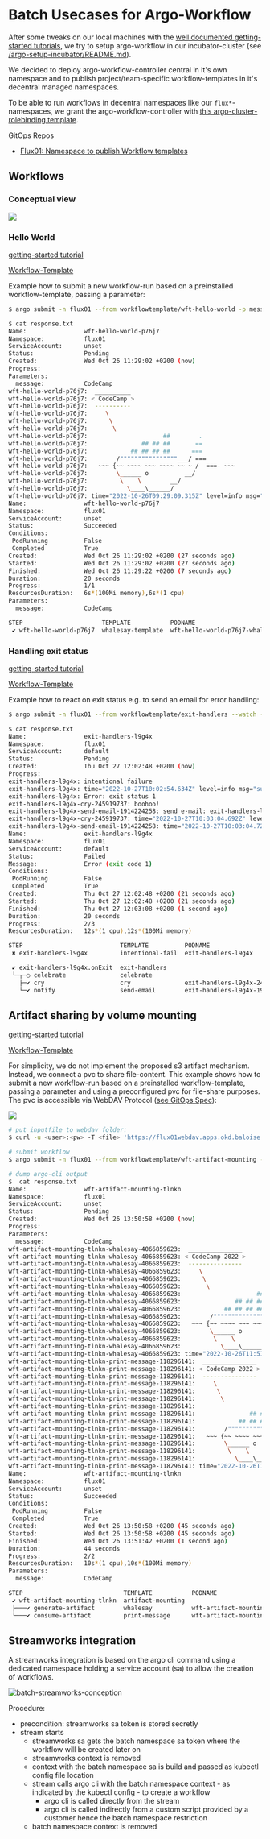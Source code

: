 # Batch Usecases for Argo-Workflow

After some tweaks on our local machines with the [well documented getting-started tutorials](https://argoproj.github.io/argo-workflows/walk-through/), we try to setup argo-workflow in our incubator-cluster (see [/argo-setup-incubator/README.md](/argo-setup-incubator/README.md)).

We decided to deploy argo-workflow-controller central in it's own namespace and to publish project/team-specific workflow-templates in it's decentral managed namespaces.

To be able to run workflows in decentral namespaces like our `flux*`-namespaces, we grant the argo-workflow-controller with [this argo-cluster-rolebinding template](https://github.com/baloise-incubator/code-camp-apps/blob/master/flux01/templates/argo-cluster-rolebinding.yaml).

GitOps Repos
* [Flux01: Namespace to publish Workflow templates](https://github.com/baloise-incubator/code-camp-apps/tree/master/flux01)

## Workflows

### Conceptual view

![](/assets/batch-deploy-submit.drawio.svg)

### Hello World
[getting-started tutorial](https://argoproj.github.io/argo-workflows/walk-through/hello-world/)

[Workflow-Template](https://github.com/baloise-incubator/code-camp-apps/blob/master/flux01/templates/wft-hello-world.yaml)

Example how to submit a new workflow-run based on a preinstalled workflow-template, passing a parameter:
```bash
$ argo submit -n flux01 --from workflowtemplate/wft-hello-world -p message=CodeCamp --watch --log | tee response.txt

$ cat response.txt   
Name:                wft-hello-world-p76j7
Namespace:           flux01
ServiceAccount:      unset
Status:              Pending
Created:             Wed Oct 26 11:29:02 +0200 (now)
Progress:            
Parameters:          
  message:           CodeCamp
wft-hello-world-p76j7:  __________ 
wft-hello-world-p76j7: < CodeCamp >
wft-hello-world-p76j7:  ---------- 
wft-hello-world-p76j7:     \
wft-hello-world-p76j7:      \
wft-hello-world-p76j7:       \     
wft-hello-world-p76j7:                     ##        .            
wft-hello-world-p76j7:               ## ## ##       ==            
wft-hello-world-p76j7:            ## ## ## ##      ===            
wft-hello-world-p76j7:        /""""""""""""""""___/ ===        
wft-hello-world-p76j7:   ~~~ {~~ ~~~~ ~~~ ~~~~ ~~ ~ /  ===- ~~~   
wft-hello-world-p76j7:        \______ o          __/            
wft-hello-world-p76j7:         \    \        __/             
wft-hello-world-p76j7:           \____\______/   
wft-hello-world-p76j7: time="2022-10-26T09:29:09.315Z" level=info msg="sub-process exited" argo=true error="<nil>"
Name:                wft-hello-world-p76j7
Namespace:           flux01
ServiceAccount:      unset
Status:              Succeeded
Conditions:          
 PodRunning          False
 Completed           True
Created:             Wed Oct 26 11:29:02 +0200 (27 seconds ago)
Started:             Wed Oct 26 11:29:02 +0200 (27 seconds ago)
Finished:            Wed Oct 26 11:29:22 +0200 (7 seconds ago)
Duration:            20 seconds
Progress:            1/1
ResourcesDuration:   6s*(100Mi memory),6s*(1 cpu)
Parameters:          
  message:           CodeCamp

STEP                      TEMPLATE           PODNAME                                             DURATION  MESSAGE
 ✔ wft-hello-world-p76j7  whalesay-template  wft-hello-world-p76j7-whalesay-template-1836767436  8s          

```

### Handling exit status
[getting-started tutorial](https://argoproj.github.io/argo-workflows/walk-through/exit-handlers/)

[Workflow-Template](https://github.com/baloise-incubator/code-camp-apps/blob/master/flux01/templates/wft-boohoo.yaml)

Example how to react on exit status e.g. to send an email for error handling:
```bash
$ argo submit -n flux01 --from workflowtemplate/exit-handlers --watch --log | tee response.txt

$ cat response.txt
Name:                exit-handlers-l9g4x
Namespace:           flux01
ServiceAccount:      default
Status:              Pending
Created:             Thu Oct 27 12:02:48 +0200 (now)
Progress:
exit-handlers-l9g4x: intentional failure
exit-handlers-l9g4x: time="2022-10-27T10:02:54.634Z" level=info msg="sub-process exited" argo=true error="<nil>"
exit-handlers-l9g4x: Error: exit status 1
exit-handlers-l9g4x-cry-245919737: boohoo!
exit-handlers-l9g4x-send-email-1914224258: send e-mail: exit-handlers-l9g4x Failed 10.861889. Failed steps [{"displayName":"exit-handlers-l9g4x","message":"Error (exit code 1)","templateName":"intentional-fail","phase":"Failed","podName":"exit-handlers-l9g4x","finishedAt":"2022-10-27T10:02:54Z"}]
exit-handlers-l9g4x-cry-245919737: time="2022-10-27T10:03:04.692Z" level=info msg="sub-process exited" argo=true error="<nil>"
exit-handlers-l9g4x-send-email-1914224258: time="2022-10-27T10:03:04.725Z" level=info msg="sub-process exited" argo=true error="<nil>"
Name:                exit-handlers-l9g4x
Namespace:           flux01
ServiceAccount:      default
Status:              Failed
Message:             Error (exit code 1)
Conditions:
 PodRunning          False
 Completed           True
Created:             Thu Oct 27 12:02:48 +0200 (21 seconds ago)
Started:             Thu Oct 27 12:02:48 +0200 (21 seconds ago)
Finished:            Thu Oct 27 12:03:08 +0200 (1 second ago)
Duration:            20 seconds
Progress:            2/3
ResourcesDuration:   12s*(1 cpu),12s*(100Mi memory)

STEP                           TEMPLATE          PODNAME                         DURATION  MESSAGE
 ✖ exit-handlers-l9g4x         intentional-fail  exit-handlers-l9g4x             6s        Error (exit code 1)

 ✔ exit-handlers-l9g4x.onExit  exit-handlers
 └─┬─○ celebrate               celebrate                                                   when 'Failed == Succeeded' evaluated false
   ├─✔ cry                     cry               exit-handlers-l9g4x-245919737   6s
   └─✔ notify                  send-email        exit-handlers-l9g4x-1914224258  6s
```

## Artifact sharing by volume mounting 
[getting-started tutorial](https://argoproj.github.io/argo-workflows/walk-through/volumes/)

[Workflow-Template](https://github.com/baloise-incubator/code-camp-apps/blob/master/flux01/templates/wft-artifact-mounting.yaml)

For simplicity, we do not implement the proposed s3 artifact mechanism. Instead, we connect a pvc to share file-content.
This example shows how to submit a new workflow-run based on a preinstalled workflow-template, passing a parameter and using a preconfigured pvc for file-share purposes. The pvc is accessible via WebDAV Protocol ([see GitOps Spec](https://github.dev/baloise-incubator/code-camp-apps)):

![](/assets/workflow.png)

```bash
# put inputfile to webdav folder:
$ curl -u <user>:<pw> -T <file> 'https://flux01webdav.apps.okd.baloise.dev'

# submit workflow
$ argo submit -n flux01 --from workflowtemplate/wft-artifact-mounting -p message=CodeCamp --watch --log | tee response.txt

# dump argo-cli output
$  cat response.txt
Name:                wft-artifact-mounting-tlnkn
Namespace:           flux01
ServiceAccount:      unset
Status:              Pending
Created:             Wed Oct 26 13:50:58 +0200 (now)
Progress:            
Parameters:          
  message:           CodeCamp
wft-artifact-mounting-tlnkn-whalesay-4066859623:  _______________ 
wft-artifact-mounting-tlnkn-whalesay-4066859623: < CodeCamp 2022 >
wft-artifact-mounting-tlnkn-whalesay-4066859623:  --------------- 
wft-artifact-mounting-tlnkn-whalesay-4066859623:     \
wft-artifact-mounting-tlnkn-whalesay-4066859623:      \
wft-artifact-mounting-tlnkn-whalesay-4066859623:       \     
wft-artifact-mounting-tlnkn-whalesay-4066859623:                     ##        .            
wft-artifact-mounting-tlnkn-whalesay-4066859623:               ## ## ##       ==            
wft-artifact-mounting-tlnkn-whalesay-4066859623:            ## ## ## ##      ===            
wft-artifact-mounting-tlnkn-whalesay-4066859623:        /""""""""""""""""___/ ===        
wft-artifact-mounting-tlnkn-whalesay-4066859623:   ~~~ {~~ ~~~~ ~~~ ~~~~ ~~ ~ /  ===- ~~~   
wft-artifact-mounting-tlnkn-whalesay-4066859623:        \______ o          __/            
wft-artifact-mounting-tlnkn-whalesay-4066859623:         \    \        __/             
wft-artifact-mounting-tlnkn-whalesay-4066859623:           \____\______/   
wft-artifact-mounting-tlnkn-whalesay-4066859623: time="2022-10-26T11:51:12.149Z" level=info msg="sub-process exited" argo=true error="<nil>"
wft-artifact-mounting-tlnkn-print-message-118296141:  _______________ 
wft-artifact-mounting-tlnkn-print-message-118296141: < CodeCamp 2022 >
wft-artifact-mounting-tlnkn-print-message-118296141:  --------------- 
wft-artifact-mounting-tlnkn-print-message-118296141:     \
wft-artifact-mounting-tlnkn-print-message-118296141:      \
wft-artifact-mounting-tlnkn-print-message-118296141:       \     
wft-artifact-mounting-tlnkn-print-message-118296141:                     ##        .            
wft-artifact-mounting-tlnkn-print-message-118296141:               ## ## ##       ==            
wft-artifact-mounting-tlnkn-print-message-118296141:            ## ## ## ##      ===            
wft-artifact-mounting-tlnkn-print-message-118296141:        /""""""""""""""""___/ ===        
wft-artifact-mounting-tlnkn-print-message-118296141:   ~~~ {~~ ~~~~ ~~~ ~~~~ ~~ ~ /  ===- ~~~   
wft-artifact-mounting-tlnkn-print-message-118296141:        \______ o          __/            
wft-artifact-mounting-tlnkn-print-message-118296141:         \    \        __/             
wft-artifact-mounting-tlnkn-print-message-118296141:           \____\______/   
wft-artifact-mounting-tlnkn-print-message-118296141: time="2022-10-26T11:51:29.955Z" level=info msg="sub-process exited" argo=true error="<nil>"
Name:                wft-artifact-mounting-tlnkn
Namespace:           flux01
ServiceAccount:      unset
Status:              Succeeded
Conditions:          
 PodRunning          False
 Completed           True
Created:             Wed Oct 26 13:50:58 +0200 (45 seconds ago)
Started:             Wed Oct 26 13:50:58 +0200 (45 seconds ago)
Finished:            Wed Oct 26 13:51:42 +0200 (1 second ago)
Duration:            44 seconds
Progress:            2/2
ResourcesDuration:   10s*(1 cpu),10s*(100Mi memory)
Parameters:          
  message:           CodeCamp

STEP                            TEMPLATE           PODNAME                                              DURATION  MESSAGE
 ✔ wft-artifact-mounting-tlnkn  artifact-mounting                                                                   
 ├───✔ generate-artifact        whalesay           wft-artifact-mounting-tlnkn-whalesay-30922292        15s         
 └───✔ consume-artifact         print-message      wft-artifact-mounting-tlnkn-print-message-877254023  9s   
```

## Streamworks integration
A streamworks integration is based on the argo cli command using a dedicated namespace holding a service account (sa) to allow the creation of workflows.

![batch-streamworks-conception](/assets/batch-streamworks-conception.drawio.svg)

Procedure:
- precondition: streamworks sa token is stored secretly
- stream starts
  - streamworks sa gets the batch namespace sa token where the workflow will be created later on
  - streamworks context is removed
  - context with the batch namespace sa is build and passed as kubectl config file location
  - stream calls argo cli with the batch namespace context - as indicated by the kubectl config - to create a workflow
    - argo cli is called directly from the stream
    - argo cli is called indirectly from a custom script provided by a customer hence the batch namespace restriction
  - batch namespace context is removed
